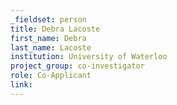 ```yaml
---
_fieldset: person
title: Debra Lacoste
first_name: Debra
last_name: Lacoste
institution: University of Waterloo
project_group: co-investigator
role: Co-Applicant
link: 
---
```

